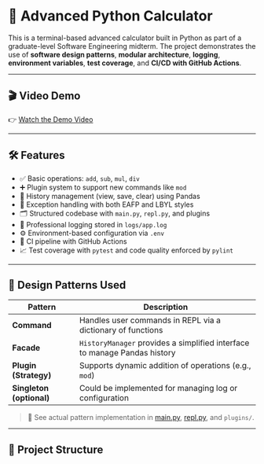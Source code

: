 # 🧮 Advanced Python Calculator

This is a terminal-based advanced calculator built in Python as part of a graduate-level Software Engineering midterm. The project demonstrates the use of **software design patterns**, **modular architecture**, **logging**, **environment variables**, **test coverage**, and **CI/CD with GitHub Actions**.

---

## 🎬 Video Demo

👉 [Watch the Demo Video](https://youtube.com/shorts/YCwXX0E68PY?si=gasB3POWrmU4-4oy)

---

## 🛠️ Features

- ✅ Basic operations: `add`, `sub`, `mul`, `div`
- ➕ Plugin system to support new commands like `mod`
- 📜 History management (view, save, clear) using Pandas
- 🧪 Exception handling with both EAFP and LBYL styles
- 🗂️ Structured codebase with `main.py`, `repl.py`, and plugins
- 🧾 Professional logging stored in `logs/app.log`
- ⚙️ Environment-based configuration via `.env`
- 🚀 CI pipeline with GitHub Actions
- 📈 Test coverage with `pytest` and code quality enforced by `pylint`

---

## 🧩 Design Patterns Used

| Pattern      | Description |
|--------------|-------------|
| **Command**  | Handles user commands in REPL via a dictionary of functions |
| **Facade**   | `HistoryManager` provides a simplified interface to manage Pandas history |
| **Plugin (Strategy)** | Supports dynamic addition of operations (e.g., `mod`) |
| **Singleton (optional)** | Could be implemented for managing log or configuration |

> 📌 See actual pattern implementation in [main.py](main.py), [repl.py](repl.py), and `plugins/`.

---

## 📁 Project Structure

